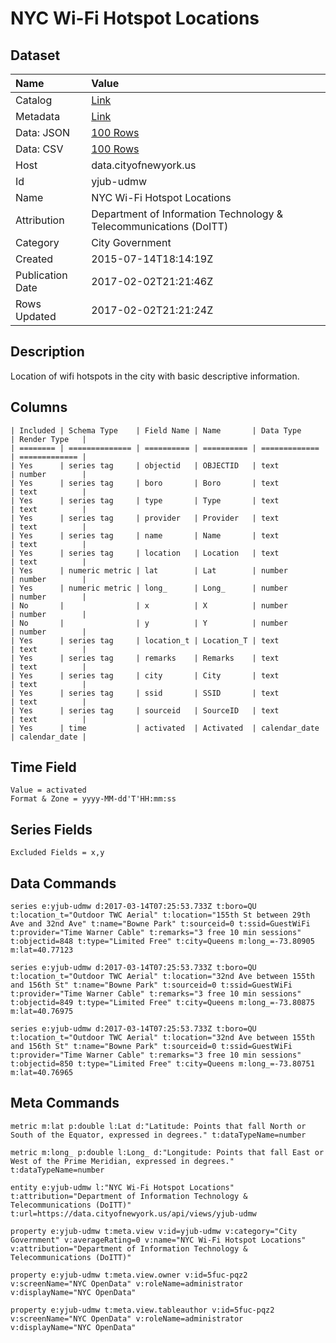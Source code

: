# NYC Wi-Fi Hotspot Locations

## Dataset

| Name | Value |
| :--- | :---- |
| Catalog | [Link](https://catalog.data.gov/dataset/nyc-wi-fi-hotspot-locations) |
| Metadata | [Link](https://data.cityofnewyork.us/api/views/yjub-udmw) |
| Data: JSON | [100 Rows](https://data.cityofnewyork.us/api/views/yjub-udmw/rows.json?max_rows=100) |
| Data: CSV | [100 Rows](https://data.cityofnewyork.us/api/views/yjub-udmw/rows.csv?max_rows=100) |
| Host | data.cityofnewyork.us |
| Id | yjub-udmw |
| Name | NYC Wi-Fi Hotspot Locations |
| Attribution | Department of Information Technology & Telecommunications (DoITT) |
| Category | City Government |
| Created | 2015-07-14T18:14:19Z |
| Publication Date | 2017-02-02T21:21:46Z |
| Rows Updated | 2017-02-02T21:21:24Z |

## Description

Location of wifi hotspots in the city with basic descriptive information.

## Columns

```ls
| Included | Schema Type    | Field Name | Name       | Data Type     | Render Type   |
| ======== | ============== | ========== | ========== | ============= | ============= |
| Yes      | series tag     | objectid   | OBJECTID   | text          | number        |
| Yes      | series tag     | boro       | Boro       | text          | text          |
| Yes      | series tag     | type       | Type       | text          | text          |
| Yes      | series tag     | provider   | Provider   | text          | text          |
| Yes      | series tag     | name       | Name       | text          | text          |
| Yes      | series tag     | location   | Location   | text          | text          |
| Yes      | numeric metric | lat        | Lat        | number        | number        |
| Yes      | numeric metric | long_      | Long_      | number        | number        |
| No       |                | x          | X          | number        | number        |
| No       |                | y          | Y          | number        | number        |
| Yes      | series tag     | location_t | Location_T | text          | text          |
| Yes      | series tag     | remarks    | Remarks    | text          | text          |
| Yes      | series tag     | city       | City       | text          | text          |
| Yes      | series tag     | ssid       | SSID       | text          | text          |
| Yes      | series tag     | sourceid   | SourceID   | text          | text          |
| Yes      | time           | activated  | Activated  | calendar_date | calendar_date |
```

## Time Field

```ls
Value = activated
Format & Zone = yyyy-MM-dd'T'HH:mm:ss
```

## Series Fields

```ls
Excluded Fields = x,y
```

## Data Commands

```ls
series e:yjub-udmw d:2017-03-14T07:25:53.733Z t:boro=QU t:location_t="Outdoor TWC Aerial" t:location="155th St between 29th Ave and 32nd Ave" t:name="Bowne Park" t:sourceid=0 t:ssid=GuestWiFi t:provider="Time Warner Cable" t:remarks="3 free 10 min sessions" t:objectid=848 t:type="Limited Free" t:city=Queens m:long_=-73.80905 m:lat=40.77123

series e:yjub-udmw d:2017-03-14T07:25:53.733Z t:boro=QU t:location_t="Outdoor TWC Aerial" t:location="32nd Ave between 155th and 156th St" t:name="Bowne Park" t:sourceid=0 t:ssid=GuestWiFi t:provider="Time Warner Cable" t:remarks="3 free 10 min sessions" t:objectid=849 t:type="Limited Free" t:city=Queens m:long_=-73.80875 m:lat=40.76975

series e:yjub-udmw d:2017-03-14T07:25:53.733Z t:boro=QU t:location_t="Outdoor TWC Aerial" t:location="32nd Ave between 155th and 156th St" t:name="Bowne Park" t:sourceid=0 t:ssid=GuestWiFi t:provider="Time Warner Cable" t:remarks="3 free 10 min sessions" t:objectid=850 t:type="Limited Free" t:city=Queens m:long_=-73.80751 m:lat=40.76965
```

## Meta Commands

```ls
metric m:lat p:double l:Lat d:"Latitude: Points that fall North or South of the Equator, expressed in degrees." t:dataTypeName=number

metric m:long_ p:double l:Long_ d:"Longitude: Points that fall East or West of the Prime Meridian, expressed in degrees." t:dataTypeName=number

entity e:yjub-udmw l:"NYC Wi-Fi Hotspot Locations" t:attribution="Department of Information Technology & Telecommunications (DoITT)" t:url=https://data.cityofnewyork.us/api/views/yjub-udmw

property e:yjub-udmw t:meta.view v:id=yjub-udmw v:category="City Government" v:averageRating=0 v:name="NYC Wi-Fi Hotspot Locations" v:attribution="Department of Information Technology & Telecommunications (DoITT)"

property e:yjub-udmw t:meta.view.owner v:id=5fuc-pqz2 v:screenName="NYC OpenData" v:roleName=administrator v:displayName="NYC OpenData"

property e:yjub-udmw t:meta.view.tableauthor v:id=5fuc-pqz2 v:screenName="NYC OpenData" v:roleName=administrator v:displayName="NYC OpenData"
```